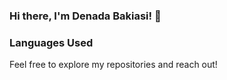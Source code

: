 ### Hi there, I'm Denada Bakiasi! 👋

### Languages Used

Feel free to explore my repositories and reach out!
